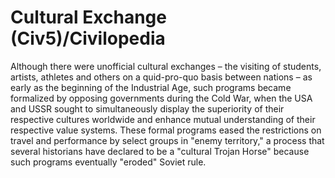 # Cultural Exchange (Civ5)/Civilopedia

Although there were unofficial cultural exchanges – the visiting of students, artists, athletes and others on a quid-pro-quo basis between nations – as early as the beginning of the Industrial Age, such programs became formalized by opposing governments during the Cold War, when the USA and USSR sought to simultaneously display the superiority of their respective cultures worldwide and enhance mutual understanding of their respective value systems. These formal programs eased the restrictions on travel and performance by select groups in "enemy territory," a process that several historians have declared to be a "cultural Trojan Horse" because such programs eventually "eroded" Soviet rule.